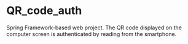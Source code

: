 # QR_code_auth
Spring Framework-based web project. The QR code displayed on the computer screen is authenticated by reading from the smartphone.
